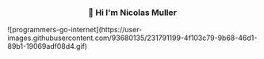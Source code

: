 <h3 align="center">🫡 Hi I'm Nicolas Muller</h3>
![programmers-go-internet](https://user-images.githubusercontent.com/93680135/231791199-4f103c79-9b68-46d1-89b1-19069adf08d4.gif)
